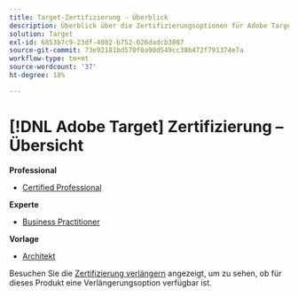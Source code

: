```yaml
---
title: Target-Zertifizierung - Überblick
description: Überblick über die Zertifizierungsoptionen für Adobe Target
solution: Target
exl-id: 6853b7c9-23df-4082-b752-026dadcb3087
source-git-commit: 73e92181bd570f0a90d549cc38b472f791374e7a
workflow-type: tm+mt
source-wordcount: '37'
ht-degree: 18%

---
```


# [!DNL Adobe Target] Zertifizierung – Übersicht

**Professional**

* [Certified Professional](/help/certifications/at/at-p-business.md) <!--AD0-E408-->

**Experte**

* [Business Practitioner](/help/certifications/at/at-e-business.md) <!--AD0-E406-->

**Vorlage**

* [Architekt](/help/certifications/at/at-m-architect0623.md) <!--AD0-E409-->

Besuchen Sie die [Zertifizierung verlängern](/help/certifications/renew.md) angezeigt, um zu sehen, ob für dieses Produkt eine Verlängerungsoption verfügbar ist.
